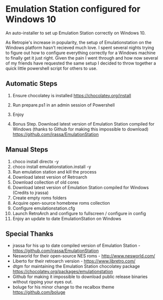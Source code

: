 Emulation Station configured for Windows 10
======

An auto-installer to set up Emulation Station correctly on Windows 10.

As Retropie's increase in popularity, the setup of Emulationstation on the Windows platform hasn't recieved much love. 
I spent several nights trying to figure out how to configure everything correctly for a Windows machine to finally get it just right. Given the pain I went through and how now several of my friends have requested the same setup I decided to throw together a quick little powershell script for others to use.


Automatic Steps
------
1. Ensure chocolatey is installed https://chocolatey.org/install
2. Run prepare.ps1 in an admin session of Powershell
3. Enjoy

4. Bonus Step. Download latest version of Emulation Station compiled for Windows (thanks to Github for making this impossible to download)
	https://github.com/jrassa/EmulationStation 

Manual Steps
------
1. choco install directx -y
2. choco install emulationstation.install -y
3. Run emulation station and kill the process
3. Download latest version of Retroarch
4. Download collection of old cores
5. Download latest version of Emulation Station compiled for Windows (Credits to jrassa)
6. Create empty roms folders
7. Acquire open-source homebrew roms collection
8. Configure emulationstation.cfg
9. Launch RetroArch and configure to fullscreen / configure in config
10. Enjoy an update to date EmulationStation on Windows


Special Thanks
------
- jrassa for his up to date compiled version of Emulation Station - https://github.com/jrassa/EmulationStation
- Nesworld for their open-source NES roms - http://www.nesworld.com/
- Liberto for their retroarch version - https://www.libretro.com/
- dtgm for maintaining the Emulation Station chocolatey package https://chocolatey.org/packages/emulationstation
- Github for making it impossible to download public release binaries without ripping your eyes out.
- boluge for his minor change to the recalbox theme https://github.com/boluge
